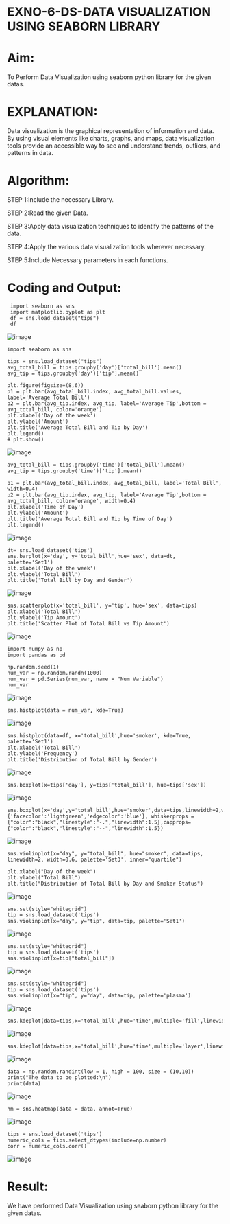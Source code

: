 # EXNO-6-DS-DATA VISUALIZATION USING SEABORN LIBRARY

# Aim:
  To Perform Data Visualization using seaborn python library for the given datas.

# EXPLANATION:
Data visualization is the graphical representation of information and data. By using visual elements like charts, graphs, and maps, data visualization tools provide an accessible way to see and understand trends, outliers, and patterns in data.

# Algorithm:
STEP 1:Include the necessary Library.

STEP 2:Read the given Data.

STEP 3:Apply data visualization techniques to identify the patterns of the data.

STEP 4:Apply the various data visualization tools wherever necessary.

STEP 5:Include Necessary parameters in each functions.

# Coding and Output:
 ```
  import seaborn as sns
  import matplotlib.pyplot as plt
  df = sns.load_dataset("tips")
  df
```
![image](https://github.com/user-attachments/assets/3ead595c-0c6a-4baa-807f-a4dd1e88e8da)
```
import seaborn as sns

tips = sns.load_dataset("tips")
avg_total_bill = tips.groupby('day')['total_bill'].mean()
avg_tip = tips.groupby('day')['tip'].mean()

plt.figure(figsize=(8,6))
p1 = plt.bar(avg_total_bill.index, avg_total_bill.values, label='Average Total Bill')
p2 = plt.bar(avg_tip.index, avg_tip, label='Average Tip',bottom = avg_total_bill, color='orange')
plt.xlabel('Day of the week')
plt.ylabel('Amount')
plt.title('Average Total Bill and Tip by Day')
plt.legend()
# plt.show()
```
![image](https://github.com/user-attachments/assets/b15730d3-45fc-49a3-ac08-90528c6a594f)
```
avg_total_bill = tips.groupby('time')['total_bill'].mean()
avg_tip = tips.groupby('time')['tip'].mean()

p1 = plt.bar(avg_total_bill.index, avg_total_bill, label='Total Bill', width=0.4)
p2 = plt.bar(avg_tip.index, avg_tip, label='Average Tip',bottom = avg_total_bill, color='orange', width=0.4)
plt.xlabel('Time of Day')
plt.ylabel('Amount')
plt.title('Average Total Bill and Tip by Time of Day')
plt.legend()
```
![image](https://github.com/user-attachments/assets/10965432-8314-47f0-9b18-26cb1fa79f35)
```
dt= sns.load_dataset('tips')
sns.barplot(x='day', y='total_bill',hue='sex', data=dt, palette='Set1')
plt.xlabel('Day of the week')
plt.ylabel('Total Bill')
plt.title('Total Bill by Day and Gender')
```
![image](https://github.com/user-attachments/assets/e2ebb282-5f75-40ff-8b2b-049acb858d38)
```
sns.scatterplot(x='total_bill', y='tip', hue='sex', data=tips)
plt.xlabel('Total Bill')
plt.ylabel('Tip Amount')
plt.title('Scatter Plot of Total Bill vs Tip Amount')
```
![image](https://github.com/user-attachments/assets/58ec149a-470a-4271-aafa-72780f76f584)
```
import numpy as np
import pandas as pd

np.random.seed(1)
num_var = np.random.randn(1000)
num_var = pd.Series(num_var, name = "Num Variable")
num_var
```
![image](https://github.com/user-attachments/assets/f907e06c-5458-4444-a212-945373906475)
```
sns.histplot(data = num_var, kde=True)
```
![image](https://github.com/user-attachments/assets/7b3478e2-2571-4d49-9c26-9464d22c4cab)
```
sns.histplot(data=df, x='total_bill',hue='smoker', kde=True, palette='Set1')
plt.xlabel('Total Bill')
plt.ylabel('Frequency')
plt.title('Distribution of Total Bill by Gender')
```
![image](https://github.com/user-attachments/assets/5b55f62d-932e-427c-a8b8-fbf71d2b4273)
```
sns.boxplot(x=tips['day'], y=tips['total_bill'], hue=tips['sex'])
```
![image](https://github.com/user-attachments/assets/68b9bf61-8e4f-424f-a2ad-83511e0e6de4)
```
sns.boxplot(x='day',y='total_bill',hue='smoker',data=tips,linewidth=2,width=0.6,boxprops={'facecolor':'lightgreen','edgecolor':'blue'}, whiskerprops = {"color":"black","linestyle":"-.","linewidth":1.5},capprops={"color":"black","linestyle":"--","linewidth":1.5})
```
![image](https://github.com/user-attachments/assets/2f25fc8b-698e-4126-8212-dfbcd991ae99)
```
sns.violinplot(x="day", y="total_bill", hue="smoker", data=tips, linewidth=2, width=0.6, palette='Set3', inner="quartile")

plt.xlabel("Day of the week")
plt.ylabel("Total Bill")
plt.title("Distribution of Total Bill by Day and Smoker Status")
```
![image](https://github.com/user-attachments/assets/019bc932-e478-4484-9f97-ed3f23e2a7e9)
```
sns.set(style="whitegrid")
tip = sns.load_dataset('tips')
sns.violinplot(x="day", y="tip", data=tip, palette='Set1')
```
![image](https://github.com/user-attachments/assets/6fb89679-9bc3-4892-b3c4-d965b7f8dac3)
```
sns.set(style="whitegrid")
tip = sns.load_dataset('tips')
sns.violinplot(x=tip["total_bill"])
```
![image](https://github.com/user-attachments/assets/8665d035-a417-4a84-8b21-338d9e465612)
```
sns.set(style="whitegrid")
tip = sns.load_dataset('tips')
sns.violinplot(x="tip", y="day", data=tip, palette='plasma')
```
![image](https://github.com/user-attachments/assets/0c7930ff-7d8f-4e61-a03c-71bb5d4d45bf)
```
sns.kdeplot(data=tips,x='total_bill',hue='time',multiple='fill',linewidth=3,palette='Set2',alpha=0.8)
```
![image](https://github.com/user-attachments/assets/58802b04-dcc9-48a7-8afa-02d7c53e66f7)
```
sns.kdeplot(data=tips,x='total_bill',hue='time',multiple='layer',linewidth=3,palette='Set2',alpha=0.8)
```
![image](https://github.com/user-attachments/assets/5e648a6e-dde9-4fa9-b089-2edc328d1d46)
```
data = np.random.randint(low = 1, high = 100, size = (10,10))
print("The data to be plotted:\n")
print(data)
```
![image](https://github.com/user-attachments/assets/1a1f7f64-cfcd-4444-8c68-2e1033cd8714)
```
hm = sns.heatmap(data = data, annot=True)
```
![image](https://github.com/user-attachments/assets/281e901c-3e42-4174-b9d8-4a50df9376db)
```
tips = sns.load_dataset('tips')
numeric_cols = tips.select_dtypes(include=np.number)
corr = numeric_cols.corr()
```
![image](https://github.com/user-attachments/assets/fc132521-b28c-4017-a130-78b53ea0bafb)


# Result:
  We have performed Data Visualization using seaborn python library for the given datas.
